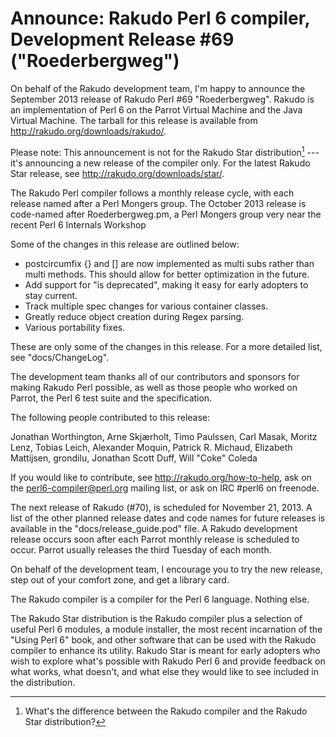 # Announce: Rakudo Perl 6 compiler, Development Release #69 ("Roederbergweg")

On behalf of the Rakudo development team, I'm happy to announce the
September 2013 release of Rakudo Perl #69 "Roederbergweg". Rakudo is an
implementation of Perl 6 on the Parrot Virtual Machine and the Java Virtual
Machine. The tarball for this release is available from
<http://rakudo.org/downloads/rakudo/>.

Please note: This announcement is not for the Rakudo Star
distribution[^1] --- it's announcing a new release of the compiler
only.  For the latest Rakudo Star release, see
<http://rakudo.org/downloads/star/>.

The Rakudo Perl compiler follows a monthly release cycle, with each
release named after a Perl Mongers group. The October 2013 release is
code-named after Roederbergweg.pm, a Perl Mongers group very near the recent
Perl 6 Internals Workshop

Some of the changes in this release are outlined below:

+ postcircumfix {} and [] are now implemented as multi subs rather than
  multi methods.  This should allow for better optimization in the future.
+ Add support for "is deprecated", making it easy for early adopters
  to stay current.
+ Track multiple spec changes for various container classes.
+ Greatly reduce object creation during Regex parsing.
+ Various portability fixes.

These are only some of the changes in this release. For a more
detailed list, see "docs/ChangeLog".

The development team thanks all of our contributors and sponsors for
making Rakudo Perl possible, as well as those people who worked on
Parrot, the Perl 6 test suite and the specification.

The following people contributed to this release:

Jonathan Worthington, Arne Skjærholt, Timo Paulssen, Carl Masak, Moritz Lenz, Tobias Leich, Alexander Moquin, Patrick R. Michaud, Elizabeth Mattijsen, grondilu, Jonathan Scott Duff, Will "Coke" Coleda

If you would like to contribute, see <http://rakudo.org/how-to-help>,
ask on the <perl6-compiler@perl.org> mailing list, or ask on IRC
\#perl6 on freenode.

The next release of Rakudo (#70), is scheduled for November 21, 2013.
A list of the other planned release dates and code names for future
releases is available in the "docs/release_guide.pod" file. A Rakudo
development release occurs soon after each Parrot monthly release is
scheduled to occur.  Parrot usually releases the third Tuesday of
each month.

On behalf of the development team, I encourage you to try the new release,
step out of your comfort zone, and get a library card.

[^1]: What's the difference between the Rakudo compiler and the Rakudo
Star distribution?

The Rakudo compiler is a compiler for the Perl 6 language.
Nothing else.

The Rakudo Star distribution is the Rakudo compiler plus a selection
of useful Perl 6 modules, a module installer, the most recent
incarnation of the "Using Perl 6" book, and other software that can
be used with the Rakudo compiler to enhance its utility.  Rakudo Star
is meant for early adopters who wish to explore what's possible with
Rakudo Perl 6 and provide feedback on what works, what doesn't, and
what else they would like to see included in the distribution.
